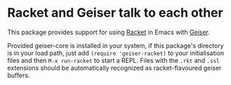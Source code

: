 # Racket and Geiser talk to each other

This package provides support for using
[Racket](http://racket-lang.org) in Emacs with
[Geiser](http://geiser.nongnu.org).

Provided geiser-core is installed in your system, if this package's
directory is in your load path, just add `(require 'geiser-racket)` to
your initialisation files and then `M-x run-racket` to start a REPL.
Files with the `.rkt` and `.ssl` extensions should be automatically
recognized as racket-flavoured geiser buffers.
